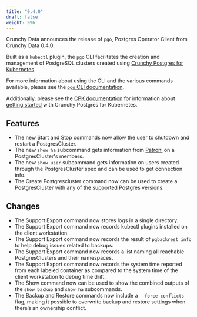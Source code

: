 ```yaml
---
title: "0.4.0"
draft: false
weight: 996
---
```


[Crunchy Postgres for Kubernetes]: https://www.crunchydata.com/products/crunchy-postgresql-for-kubernetes
[`pgo` CLI documentation]: https://access.crunchydata.com/documentation/postgres-operator-client/latest
[PGO documentation]:       https://access.crunchydata.com/documentation/postgres-operator/latest

[patroni]: https://patroni.readthedocs.io/en/latest/

Crunchy Data announces the release of `pgo`, Postgres Operator Client from Crunchy Data 0.4.0.

Built as a `kubectl` plugin, the `pgo` CLI facilitates the creation and management of PostgreSQL clusters created using [Crunchy Postgres for Kubernetes][].

For more information about using the CLI and the various commands available, please see the [`pgo` CLI documentation][].

Additionally, please see the [CPK documentation](https://access.crunchydata.com/documentation/postgres-operator/latest) for information about [getting started](https://access.crunchydata.com/documentation/postgres-operator/latest/quickstart/) with Crunchy Postgres for Kubernetes.

## Features
- The new Start and Stop commands now allow the user to shutdown and restart a PostgresCluster.
- The new `show ha` subcommand gets information from [Patroni][] on a PostgresCluster's members.
- The new `show user` subcommand gets information on users created through the PostgresCluster spec and can be used to get connection info.
- The Create Postgrescluster command now can be used to create a PostgresCluster with any of the supported Postgres versions.

## Changes

- The Support Export command now stores logs in a single directory.
- The Support Export command now records kubectl plugins installed on the client workstation.
- The Support Export command now records the result of `pgbackrest info` to help debug issues related to backups.
- The Support Export command now records a list naming all reachable PostgresClusters and their namespaces.
- The Support Export command now records the system time reported from each labeled container as compared to the system time of the client workstation to debug time drift.
- The Show command now can be used to show the combined outputs of the `show backup` and `show ha` subcommands.
- The Backup and Restore commands now include a `--force-conflicts` flag, making it possible to overwrite backup and restore settings when there’s an ownership conflict.
